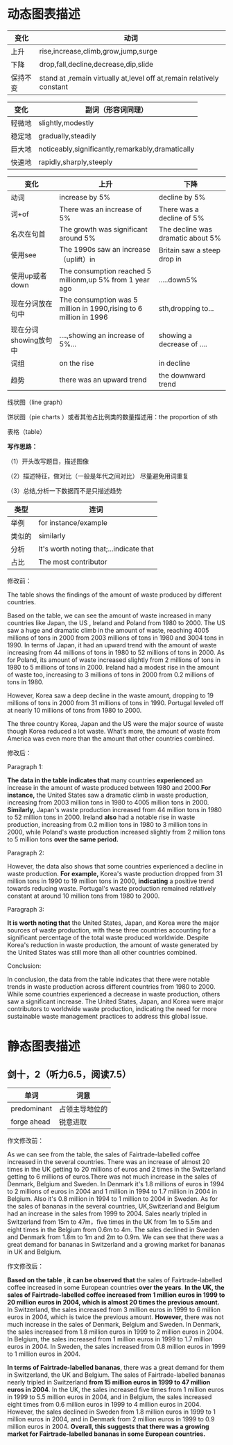 
<head>
  <script src="https://cdn.mathjax.org/mathjax/latest/MathJax.js?config=TeX-AMS-MML_HTMLorMML" type="text/javascript"></script>
  <script type="text/x-mathjax-config">
    MathJax.Hub.Config({
      tex2jax: {
      skipTags: ['script', 'noscript', 'style', 'textarea', 'pre'],
      inlineMath: [['$','$']]
      }
    });
  </script>
</head>

# 动态图表描述

变化|动词
---|---
上升|rise,increase,climb,grow,jump,surge
下降|drop,fall,decline,decrease,dip,slide
保持不变|stand at ,remain virtually at,level off at,remain relatively constant

变化|副词（形容词同理）
---|---
轻微地|slightly,modestly
稳定地|gradually,steadily
巨大地|noticeably,significantly,remarkably,dramatically
快速地|rapidly,sharply,steeply

变化|上升|下降
---|---|---
动词|increase by 5%|decline by 5%
词+of|There was an increase of 5%|There was a decline of 5%
名次在句首|The growth was significant around 5%|The decline was dramatic about 5%
使用see|The 1990s saw an increase（uplift）in|Britain saw a steep drop in 
使用up或者down|The consumption reached 5 millionm,up 5% from 1 year ago|.....down5%
现在分词放在句中|The consumption was 5 million in 1990,rising to 6 million in 1996|sth,dropping to...
现在分词showing放句中|....,showing an increase of 5%...|showing a decrease of ....
词组|on the rise |in decline 
趋势| there was an upward trend |the downward trend

线状图（line graph）

饼状图（pie charts ）或者其他占比例类的数量描述用：the proportion of sth

表格（table）

**写作思路：**

（1）开头改写题目，描述图像

（2）描述特征，做对比（一般是年代之间对比） 尽量避免用词重复

（3）总结,分析一下数据而不是只描述趋势

类型|连词
---|---
举例|for instance/example
类似的|similarly
分析|It's worth noting that;...indicate that
占比|The most contributor



修改前：

The table shows the findings of the amount of waste produced by different countries.

Based on the table, we can see the amount of waste increased in many countries like Japan, the US , Ireland and Poland from 1980 to 2000. The US saw a huge and dramatic climb in the amount of waste, reaching 4005 millions of tons in 2000 from 2003 millions of tons in 1980 and 3004 tons in 1990. In terms of Japan, it had an upward trend with the amount of waste increasing from 44 millions of tons in 1980 to 52 millions of tons in 2000. As for Poland, its amount of waste increased slightly from 2 millions of tons in 1980 to 5 millions of tons in 2000. Ireland had a modest rise in the amount of waste too, increasing to 3 millions of tons in 2000 from 0.2 millions of tons in 1980. 

However, Korea saw a deep decline in the waste amount, dropping to 19 millions of tons in 2000 from 31 millions of tons in 1990. Portugal leveled off at nearly 10 millions of tons from 1980 to 2000.

The three country Korea, Japan and the US were the major source of waste though Korea reduced a lot waste. What’s more, the amount of waste from America was even more than the amount that other countries combined.

修改后：

Paragraph 1:

**The data in the table indicates that** many countries **experienced** an increase in the amount of waste produced between 1980 and 2000.**For instance,** the United States saw a dramatic climb in waste production, increasing from 2003 million tons in 1980 to 4005 million tons in 2000. **Similarly,** Japan's waste production increased from 44 million tons in 1980 to 52 million tons in 2000. Ireland **also** had a notable rise in waste production, increasing from 0.2 million tons in 1980 to 3 million tons in 2000, while Poland's waste production increased slightly from 2 million tons to 5 million tons **over the same period.**

Paragraph 2:

However, the data also shows that some countries experienced a decline in waste production. **For example,** Korea's waste production dropped from 31 million tons in 1990 to 19 million tons in 2000, **indicating** a positive trend towards reducing waste. Portugal's waste production remained relatively constant at around 10 million tons from 1980 to 2000.

Paragraph 3:

**It is worth noting that** the United States, Japan, and Korea were the major sources of waste production, with these three countries accounting for a significant percentage of the total waste produced worldwide. Despite Korea's reduction in waste production, the amount of waste generated by the United States was still more than all other countries combined.

Conclusion:

In conclusion, the data from the table indicates that there were notable trends in waste production across different countries from 1980 to 2000. While some countries experienced a decrease in waste production, others saw a significant increase. The United States, Japan, and Korea were major contributors to worldwide waste production, indicating the need for more sustainable waste management practices to address this global issue.






# 静态图表描述





## 剑十，2（听力6.5，阅读7.5）

单词|词意
---|---
predominant|占领主导地位的
forge ahead|锐意进取

作文修改前：

As we can see from the table, the sales of Fairtrade-labelled coffee increased in the several countries. There was an increase of almost 20 times in the UK getting to 20 millions of euros and 2 times in the Switzerland getting to 6 millions of euros.There was not much increase in the sales of Denmark, Belgium and Sweden. In Denmark it's  1.8 millions of euros in 1994 to 2 millions of euros in 2004 and 1 million in 1994 to 1.7 million in 2004 in Belgium. Also it's 0.8 million in 1994 to 1 million to 2004 in Sweden.
As for the sales of bananas in the several countries, UK,Switzerland and Belgium had an increase in the sales from 1999 to 2004. Sales nearly tripled in Switzerland from 15m to 47m，five times in the UK from 1m to 5.5m and eight times in the Belgium from 0.6m to 4m. The sales declined in Sweden and Denmark from 1.8m to 1m and 2m to 0.9m. We can see that there was a great demand for bananas in Switzerland and a growing market for bananas in UK and Belgium. 

作文修改后：


**Based on the table** , **it can be observed that** the sales of Fairtrade-labelled coffee increased in some European countries **over the years**. **In the UK, the sales of Fairtrade-labelled coffee increased from 1 million euros in 1999 to 20 million euros in 2004, which is almost 20 times the previous amount.** In Switzerland, the sales increased from 3 million euros in 1999 to 6 million euros in 2004, which is twice the previous amount. **However,** there was not much increase in the sales of Denmark, Belgium and Sweden. In Denmark, the sales increased from 1.8 million euros in 1999 to 2 million euros in 2004. In Belgium, the sales increased from 1 million euros in 1999 to 1.7 million euros in 2004. In Sweden, the sales increased from 0.8 million euros in 1999 to 1 million euros in 2004.

**In terms of Fairtrade-labelled bananas**, there was a great demand for them in Switzerland, the UK and Belgium. The sales of Fairtrade-labelled bananas nearly tripled in Switzerland **from 15 million euros in 1999 to 47 million euros in 2004**. In the UK, the sales increased five times from 1 million euros in 1999 to 5.5 million euros in 2004, and in Belgium, the sales increased eight times from 0.6 million euros in 1999 to 4 million euros in 2004. However, the sales declined in Sweden from 1.8 million euros in 1999 to 1 million euros in 2004, and in Denmark from 2 million euros in 1999 to 0.9 million euros in 2004. **Overall, this suggests that there was a growing market for Fairtrade-labelled bananas in some European countries.**

